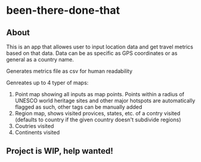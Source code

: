 # been-there-done-that
## About
This is an app that allowes user to input location data and get travel metrics based on that data. 
Data can be as specific as GPS coordinates or as general as a country name.

Generates metrics file as csv for human readability

Genreates up to 4 typer of maps:
1. Point map showing all inputs as map points. Points within a radius of UNESCO world heritage sites and other major hotspots are automatically flagged as such, other tags can be manually added
2. Region map, shows visited provices, states, etc. of a contry visited (defaults to country if the given country doesn't subdivide regions)
3. Coutries visited
4. Continents visited

## Project is WIP, help wanted!